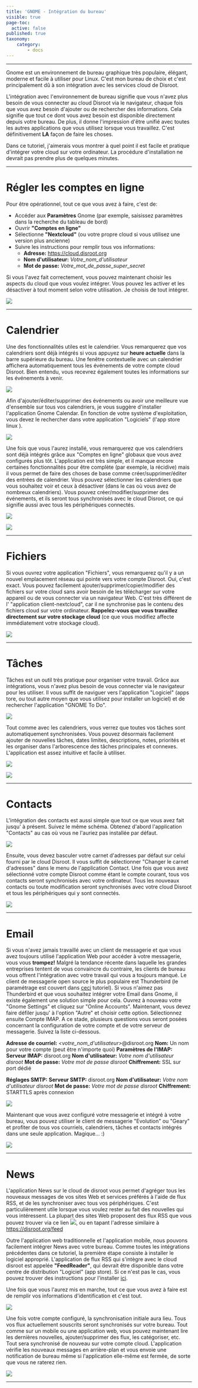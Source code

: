 ```yaml
---
title: 'GNOME - Intégration du bureau'
visible: true
page-toc:
  active: false
published: true
taxonomy:
    category:
        - docs
---
```


----------

Gnome est un environnement de bureau graphique très populaire, élégant, moderne et facile à utiliser pour Linux. C'est mon bureau de choix et c'est principalement dû à son intégration avec les services cloud de Disroot.

L'intégration avec l'environnement de bureau signifie que vous n'avez plus besoin de vous connecter au cloud Disroot via le navigateur, chaque fois que vous avez besoin d'ajouter ou de rechercher des informations. Cela signifie que tout ce dont vous avez besoin est disponible directement depuis votre bureau. De plus, il donne l'impression d'être unifié avec toutes les autres applications que vous utilisez lorsque vous travaillez. C'est définitivement **LA** façon de faire les choses.

Dans ce tutoriel, j'aimerais vous montrer à quel point il est facile et pratique d'intégrer votre cloud sur votre ordinateur. La procédure d'installation ne devrait pas prendre plus de quelques minutes.



-------
# Régler les comptes en ligne

Pour être opérationnel, tout ce que vous avez à faire, c'est de:

- Accéder aux  **Paramètres** Gnome (par exemple, saisissez paramètres dans la recherche du tableau de bord)
- Ouvrir **"Comptes en ligne"**
- Sélectionne **"Nextcloud"** (ou votre propre cloud si vous utilisez une version plus ancienne)
- Suivre les instructions pour remplir tous vos informations:
   - **Adresse:** https://cloud.disroot.org
   - **Nom d'utilisateur:** *Votre_nom_d'utilisateur*
   - **Mot de passe:** *Votre_mot_de_passe_super_secret*

Si vous l'avez fait correctement, vous pouvez maintenant choisir les aspects du cloud que vous voulez intégrer. Vous pouvez les activer et les désactiver à tout moment selon votre utilisation. Je choisis de tout intégrer.

![](en/gnome_online_accounts1.gif)

--------------
# Calendrier

Une des fonctionnalités utiles est le calendrier. Vous remarquerez que vos calendriers sont déjà intégrés si vous appuyez sur **heure actuelle** dans la barre supérieure du bureau. Une fenêtre contextuelle avec un calendrier affichera automatiquement tous les événements de votre compte cloud Disroot. Bien entendu, vous recevrez également toutes les informations sur les événements à venir.

![](en/gnome_calendar1.gif)

Afin d'ajouter/éditer/supprimer des événements ou avoir une meilleure vue d'ensemble sur tous vos calendriers, je vous suggère d'installer l'application Gnome Calendar.
En fonction de votre système d'exploitation, vous devez le rechercher dans votre application "Logiciels" (l'app store linux ).

![](en/gnome_install_calendar.png)

Une fois que vous l'aurez installé, vous remarquerez que vos calendriers sont déjà intégrés grâce aux "Comptes en ligne" globaux que vous avez configurés plus tôt. L'application est très simple, et il manque encore certaines fonctionnalités pour être complète (par exemple, la récidive) mais il vous permet de faire des choses de base comme créer/supprimer/éditer des entrées de calendrier. Vous pouvez sélectionner les calendriers que vous souhaitez voir et ceux à désactiver (dans le cas où vous avez de nombreux calendriers). Vous pouvez créer/modifier/supprimer des événements, et ils seront tous synchronisés avec le cloud Disroot, ce qui signifie aussi avec tous les périphériques connectés.

![](en/gnome_calendar2.gif)

![](en/gnome_calendar3.gif)

-----------
# Fichiers

Si vous ouvrez votre application "Fichiers", vous remarquerez qu'il y a un nouvel emplacement réseau qui pointe vers votre compte Disroot. Oui, c'est exact. Vous pouvez facilement ajouter/supprimer/copier/modifier des fichiers sur votre cloud sans avoir besoin de les télécharger sur votre appareil ou de vous connecter via un navigateur Web. C'est très différent de l' "application client-nextcloud", car il ne synchronise pas le contenu des fichiers cloud sur votre ordinateur. **Rappelez-vous que vous travaillez directement sur votre stockage cloud** (ce que vous modifiez affecte immédiatement votre stockage cloud).

![](en/gnome_files1.png)


----------

# Tâches

Tâches est un outil très pratique pour organiser votre travail. Grâce aux intégrations, vous n'avez plus besoin de vous connecter via le navigateur pour les utiliser. Il vous suffit de naviguer vers l'application "Logiciel" (apps tore, ou tout autre moyen que vous utilisez pour installer un logiciel) et de rechercher l'application "GNOME To Do".

![](en/gnome_tasks1.png)

Tout comme avec les calendriers, vous verrez que toutes vos tâches sont automatiquement synchronisées. Vous pouvez désormais facilement ajouter de nouvelles tâches, dates limites, descriptions, notes, priorités et les organiser dans l'arborescence des tâches principales et connexes. L'application est assez intuitive et facile à utiliser.

![](en/gnome_tasks2.gif)

![](en/gnome_tasks3.gif)


----------

# Contacts

L'intégration des contacts est aussi simple que tout ce que vous avez fait jusqu' à présent. Suivez le même schéma. Obtenez d'abord l'application "Contacts" au cas où vous ne l'auriez pas installée par défaut.

![](en/gnome_contacts1.png)

Ensuite, vous devez basculer votre carnet d'adresses par défaut sur celui fourni par le cloud Disroot.
Il vous suffit de sélectionner "Changer le carnet d'adresses" dans le menu de l'application Contact. Une fois que vous avez sélectionné votre compte Disroot comme étant le compte courant, tous vos contacts seront synchronisés avec votre ordinateur. Tous les nouveaux contacts ou toute modification seront synchronisés avec votre cloud Disroot et tous les périphériques qui y sont connectés.

![](en/gnome_contacts2.gif)

----------

# Email

Si vous n'avez jamais travaillé avec un client de messagerie et que vous avez toujours utilisé l'application Web pour accéder à votre messagerie, vous vous **trompez!** Malgré la tendance récente dans laquelle les grandes entreprises tentent de vous convaincre du contraire, les clients de bureau vous offrent l'intégration avec votre travail qui vous a toujours manqué. Le client de messagerie open source le plus populaire est Thunderbird (le paramétrage est couvert dans [ceci](https://howto.disroot.org/en/email/email-clients/desktop/thunderbird) tutoriel). Si vous n'aimez pas Thunderbird et que vous souhaitez intégrer votre Email dans Gnome, il existe également une solution simple pour cela. Ouvrez à nouveau votre "Gnome Settings" et cliquez sur "Online Accounts". Maintenant, vous devez faire défiler jusqu' à l'option "Autre" et choisir cette option. Sélectionnez ensuite Compte IMAP. A ce stade, plusieurs questions vous seront posées concernant la configuration de votre compte et de votre serveur de messagerie. Suivez la liste ci-dessous.

**Adresse de courriel:** *<votre_nom_d'utilisateur>*@disroot.org
**Nom:** Un nom pour votre compte (peut être n'importe quoi)
**Paramètres de l'IMAP:**
**Serveur IMAP:** disroot.org
**Nom d'utilisateur:** *Votre nom d'utilisateur disroot*
**Mot de passe:** *Votre mot de passe disroot*
**Chiffrement:** SSL sur port dédié

**Réglages SMTP:**
**Serveur SMTP:** disroot.org
**Nom d'utilisateur:** *Votre nom d'utilisateur disroot*
**Mot de passe:** *Votre mot de passe disroot*
**Chiffrement:** STARTTLS après connexion

![](en/gnome_mail.gif)

Maintenant que vous avez configuré votre messagerie et intégré à votre bureau, vous pouvez utiliser le client de messagerie "Evolution" ou "Geary" et profiter de tous vos courriels, calendriers, tâches et contacts intégrés dans une seule application. Magique... :)

![](en/gnome_mail2.png)


----------


# News
L'application News sur le cloud de disroot vous permet d'agréger tous les nouveaux messages de vos sites Web et services préférés à l'aide de flux RSS, et de les synchroniser avec tous vos périphériques. C'est particulièrement utile lorsque vous voulez rester au fait des nouvelles qui vous intéressent. La plupart des sites Web proposent des flux RSS que vous pouvez trouver via ce lien ![](en/gnome_news1.png?resize=20,20), ou en tapant l'adresse similaire à https://disroot.org/feed

Outre l'application web traditionnelle et l'application mobile, nous pouvons facilement intégrer News avec votre bureau. Comme toutes les intégrations précédentes dans ce tutoriel, la première étape consiste à installer le logiciel approprié. L'application de flux RSS qui s'intègre avec le cloud disroot est appelée **"FeedReader"**, qui devrait être disponible dans votre centre de distribution "Logiciel" (app store). Si ce n'est pas le cas, vous pouvez trouver des instructions pour l'installer [ici](https://github.com/jangernert/feedreader).

Une fois que vous l'aurez mis en marche, tout ce que vous avez à faire est de remplir vos informations d'identification et c'est tout.

![](en/gnome_news2.gif)

Une fois votre compte configuré, la synchronisation initiale aura lieu. Tous vos flux actuellement souscrits seront synchronisés sur votre bureau. Tout comme sur un mobile ou une application web, vous pouvez maintenant lire les dernières nouvelles, ajouter/supprimer des flux, les catégoriser, etc. Tout sera synchronisé de nouveau sur votre compte cloud. L'application vérifie les nouveaux messages en arrière-plan et vous envoie une notification de bureau même si l'application elle-même est fermée, de sorte que vous ne raterez rien.

![](en/gnome_news3.gif)

----------
